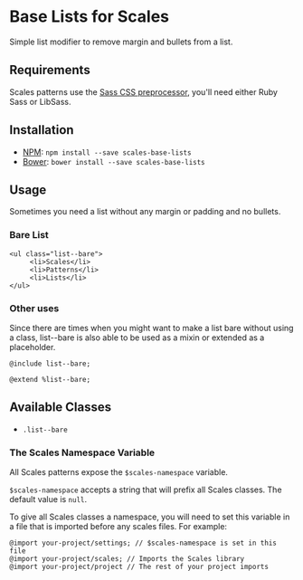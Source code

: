 # Base Lists for Scales

Simple list modifier to remove margin and bullets from a list.

## Requirements

Scales patterns use the [Sass CSS preprocessor](http://sass-lang.com/), you'll need either Ruby Sass or LibSass.

## Installation

* [NPM](http://npmjs.com): `npm install --save scales-base-lists`
* [Bower](http://bower.io/): `bower install --save scales-base-lists`

## Usage

Sometimes you need a list without any margin or padding and no bullets.

### Bare List
```
<ul class="list--bare">
     <li>Scales</li>
     <li>Patterns</li>
     <li>Lists</li>
</ul>
```

### Other uses

Since there are times when you might want to make a list bare without using a class, list--bare is also able to be used as a mixin or extended as a placeholder.

```
@include list--bare;

@extend %list--bare;
```

## Available Classes

* `.list--bare`

### The Scales Namespace Variable

All Scales patterns expose the `$scales-namespace` variable.

`$scales-namespace` accepts a string that will prefix all Scales classes. The default value is `null`.

To give all Scales classes a namespace, you will need to set this variable in a file that is imported before any scales files. For example:

```
@import your-project/settings; // $scales-namespace is set in this file
@import your-project/scales; // Imports the Scales library
@import your-project/project // The rest of your project imports
```
